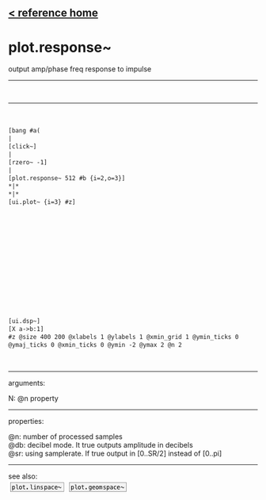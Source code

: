 [< reference home](index.html)
---

# plot.response~


output amp/phase freq response to impulse

---

<br>


---


```


[bang #a(
|
[click~]
|
[rzero~ -1]
|
[plot.response~ 512 #b {i=2,o=3}]
*|*
*|*
[ui.plot~ {i=3} #z]














[ui.dsp~]
[X a->b:1]
#z @size 400 200 @xlabels 1 @ylabels 1 @xmin_grid 1 @ymin_ticks 0 @ymaj_ticks 0 @xmin_ticks 0 @ymin -2 @ymax 2 @n 2

            
```

---
arguments:

N: @n property<br>

---
properties:

@n: number of
            processed samples<br>
@db: decibel mode. It true outputs
            amplitude in decibels<br>
@sr: using samplerate. If true output
            in [0..SR/2] instead of [0..pi]<br>

---
see also:<br>
[![plot.linspace~](img/object_plot.linspace~.png)](plot.linspace~.html)
[![plot.geomspace~](img/object_plot.geomspace~.png)](plot.geomspace~.html)
